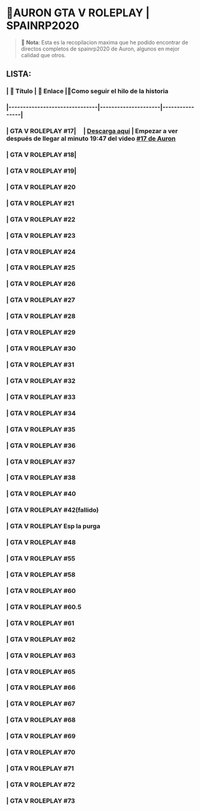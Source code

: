 # 🌟AURON GTA V ROLEPLAY | SPAINRP2020

> 🎥 **Nota**: Esta es la recopilacion maxima que he podido encontrar de directos completos de spainrp2020 de Auron, algunos en mejor calidad que otros.

## LISTA:
### | 🎥 Título                     | 🔗 Enlace          |📜Como seguir el hilo de la historia
### |-------------------------------|---------------------|----------------|
### | GTA V ROLEPLAY \#17|&nbsp;&nbsp;&nbsp;&nbsp;&nbsp;| [Descarga aquí](https://ejemplo.com/marte) | Empezar a ver después de llegar al minuto 19:47 del video [#17 de Auron](https://www.youtube.com/watch?v=YHXHopKmZ2Y&list=PLqR2gNUP1FwUWC0kw9WUIHSTk-twkoIZ_&index=18)
### | GTA V ROLEPLAY \#18|
### | GTA V ROLEPLAY \#19|
### | GTA V ROLEPLAY \#20
### | GTA V ROLEPLAY \#21
### | GTA V ROLEPLAY \#22 
### | GTA V ROLEPLAY \#23
### | GTA V ROLEPLAY \#24 
### | GTA V ROLEPLAY \#25
### | GTA V ROLEPLAY \#26 
### | GTA V ROLEPLAY \#27
### | GTA V ROLEPLAY \#28                   
### | GTA V ROLEPLAY \#29              
### | GTA V ROLEPLAY \#30                   
### | GTA V ROLEPLAY \#31                   
### | GTA V ROLEPLAY \#32                   
### | GTA V ROLEPLAY \#33                  
### | GTA V ROLEPLAY \#34                  
### | GTA V ROLEPLAY \#35                   
### | GTA V ROLEPLAY \#36
### | GTA V ROLEPLAY \#37                   
### | GTA V ROLEPLAY \#38                   
### | GTA V ROLEPLAY \#40                   
### | GTA V ROLEPLAY \#42(fallido)          
### | GTA V ROLEPLAY Esp la purga     
### | GTA V ROLEPLAY \#48                   
### | GTA V ROLEPLAY \#55                   
### | GTA V ROLEPLAY \#58                   
### | GTA V ROLEPLAY \#60                   
### | GTA V ROLEPLAY \#60.5                 
### | GTA V ROLEPLAY \#61                   
### | GTA V ROLEPLAY \#62                   
### | GTA V ROLEPLAY \#63                   
### | GTA V ROLEPLAY \#65                   
### | GTA V ROLEPLAY \#66                   
### | GTA V ROLEPLAY \#67                   
### | GTA V ROLEPLAY \#68                   
### | GTA V ROLEPLAY \#69                   
### | GTA V ROLEPLAY \#70                   
### | GTA V ROLEPLAY \#71                   
### | GTA V ROLEPLAY \#72                   
### | GTA V ROLEPLAY \#73                   

